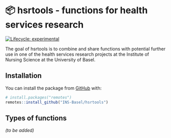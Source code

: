 
<!-- README.md is generated from README.Rmd. Please edit that file -->

# 📦 hsrtools - functions for health services research

<!-- badges: start -->

[![Lifecycle:
experimental](https://img.shields.io/badge/lifecycle-experimental-orange.svg)](https://www.tidyverse.org/lifecycle/#experimental)
<!-- badges: end -->

The goal of hsrtools is to combine and share functions with potential
further use in one of the health services research projects at the
Institute of Nursing Science at the University of Basel.

## Installation

You can install the package from [GitHub](https://github.com/) with:

``` r
# install.packages("remotes")
remotes::install_github("INS-Basel/hsrtools")
```

## Types of functions

*(to be added)*
